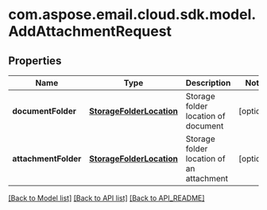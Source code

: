 
# com.aspose.email.cloud.sdk.model.AddAttachmentRequest

## Properties
Name | Type | Description | Notes
------------ | ------------- | ------------- | -------------
**documentFolder** | [**StorageFolderLocation**](StorageFolderLocation.md) | Storage folder location of document |  [optional]
**attachmentFolder** | [**StorageFolderLocation**](StorageFolderLocation.md) | Storage folder location of an attachment |  [optional]


[[Back to Model list]](API_README.md#documentation-for-models) [[Back to API list]](API_README.md#documentation-for-api-endpoints) [[Back to API_README]](API_README.md)

